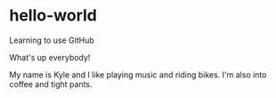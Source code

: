 # hello-world
Learning to use GitHub

What's up everybody!

My name is Kyle and I like playing music and riding bikes. I'm also into coffee and tight pants.
